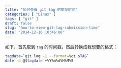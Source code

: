 ```yaml
---
title: "如何查看 git tag 的提交时间"
categories: [ "Linux" ]
tags: [ "git" ]
draft: false
slug: "how-to-view-git-tag-submission-time"
date: "2014-12-16 10:46:00"
---
```


如下，首先取到 `tag` 的时间戳，然后转换成我想要的格式：

```bash
tagdate=`git log -1 --format=%ct $TAG`  
date -d @$tagdate +%Y%m%d%H%M%S
```